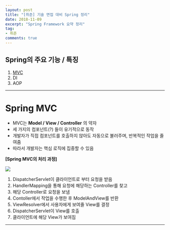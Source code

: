 ```yaml
---
layout: post
title: "[취준] 기술 면접 대비 Spring 정리"
date: 2018-11-09
excerpt: "Spring Framework 요약 정리"
tag:
- 취준
comments: true
---
```


## Spring의 주요 기능 / 특징
1. [MVC](#spring-mvc)  
2. DI  
3. AOP  

- - -

# Spring MVC
- MVC는 __Model / View / Controller__ 의 약자
- 세 가지의 컴포넌트(?) 들이 유기적으로 동작
- <hlr>개발자가 직접 컴포넌트를 호출하지 않아도 자동으로 불러주며, 반복적인 작업을 줄여줌</hlr>
- 따라서 개발자는 핵심 로직에 집중할 수 있음

__[Spring MVC의 처리 과정]__  

![](https://png93.github.io/assets/img/post/spring_mvc_flow.PNG)  

1. DispatcherServlet이 클라이언트로 부터 요청을 받음
2. HandlerMapping을 통해 요청에 해당하는 Controller를 찾고
3. 해당 Controller로 요청을 보냄
4. Contoller에서 작업을 수행한 후 ModelAndView를 반환
5. ViewResolver에서 사용자에게 보여줄 View를 결정
6. DispatcherServlet이 View를 호출
7. 클라이언트에 해당 View가 보여짐

- - -
